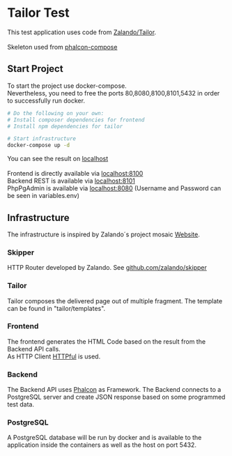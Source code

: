# Tailor Test
This test application uses code from [Zalando/Tailor](https://github.com/zalando/tailor).
<br />
<br />
Skeleton used from [phalcon-compose](https://github.com/phalcon/phalcon-compose)

## Start Project
To start the project use docker-compose. <br />
Nevertheless, you need to free the ports 80,8080,8100,8101,5432 in order to successfully run docker.
``` bash
# Do the following on your own:
# Install composer dependencies for frontend
# Install npm dependencies for tailor

# Start infrastructure
docker-compose up -d
```

You can see the result on [localhost](http://localhost/index) <br /><br />
Frontend is directly available via [localhost:8100](http://localhost:8100) <br />
Backend REST is available via [localhost:8101](http://localhost:8101) <br />
PhpPgAdmin is available via [localhost:8080](http://localhost:8080)  (Username and Password can be seen in variables.env)

## Infrastructure

The infrastructure is inspired by Zalando´s project mosaic [Website](https://www.mosaic9.org).

### Skipper
HTTP Router developed by Zalando. See [github.com/zalando/skipper](https://github.com/zalando/skipper)

### Tailor
Tailor composes the delivered page out of multiple fragment. The template can be found in "tailor/templates".

### Frontend
The frontend generates the HTML Code based on the result from the Backend API calls. <br/>
As HTTP Client [HTTPful](http://phphttpclient.com/) is used.

### Backend
The Backend API uses [Phalcon](https://github.com/phalcon/cphalcon) as Framework. 
The Backend connects to a PostgreSQL server and create JSON response based on some programmed test data.

### PostgreSQL
A PostgreSQL database will be run by docker and is available to the application inside the containers as well as the host on port 5432.
